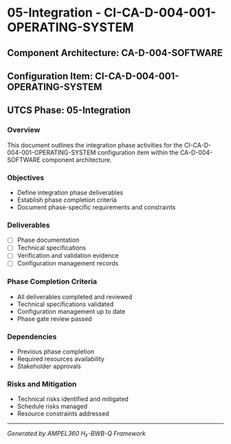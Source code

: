 # 05-Integration - CI-CA-D-004-001-OPERATING-SYSTEM

## Component Architecture: CA-D-004-SOFTWARE
## Configuration Item: CI-CA-D-004-001-OPERATING-SYSTEM
## UTCS Phase: 05-Integration

### Overview
This document outlines the integration phase activities for the CI-CA-D-004-001-OPERATING-SYSTEM configuration item within the CA-D-004-SOFTWARE component architecture.

### Objectives
- Define integration phase deliverables
- Establish phase completion criteria
- Document phase-specific requirements and constraints

### Deliverables
- [ ] Phase documentation
- [ ] Technical specifications
- [ ] Verification and validation evidence
- [ ] Configuration management records

### Phase Completion Criteria
- All deliverables completed and reviewed
- Technical specifications validated
- Configuration management up to date
- Phase gate review passed

### Dependencies
- Previous phase completion
- Required resources availability
- Stakeholder approvals

### Risks and Mitigation
- Technical risks identified and mitigated
- Schedule risks managed
- Resource constraints addressed

---
*Generated by AMPEL360 H₂-BWB-Q Framework*
